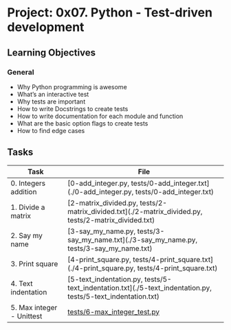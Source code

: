 # Project: 0x07. Python - Test-driven development

<h2>Learning Objectives</h2>

<h3>General</h3>

<ul>
<li>Why Python programming is awesome</li>
<li>What’s an interactive test</li>
<li>Why tests are important</li>
<li>How to write Docstrings to create tests</li>
<li>How to write documentation for each module and function</li>
<li>What are the basic option flags to create tests</li>
<li>How to find edge cases</li>
</ul>

<h2>Tasks</h2>

| Task | File |
| ---- | ---- |
| 0. Integers addition | [0-add_integer.py, tests/0-add_integer.txt](./0-add_integer.py, tests/0-add_integer.txt) |
| 1. Divide a matrix | [2-matrix_divided.py, tests/2-matrix_divided.txt](./2-matrix_divided.py, tests/2-matrix_divided.txt) |
| 2. Say my name | [3-say_my_name.py, tests/3-say_my_name.txt](./3-say_my_name.py, tests/3-say_my_name.txt) |
| 3. Print square | [4-print_square.py, tests/4-print_square.txt](./4-print_square.py, tests/4-print_square.txt) |
| 4. Text indentation | [5-text_indentation.py, tests/5-text_indentation.txt](./5-text_indentation.py, tests/5-text_indentation.txt) |
| 5. Max integer - Unittest | [tests/6-max_integer_test.py](./tests/6-max_integer_test.py) |

